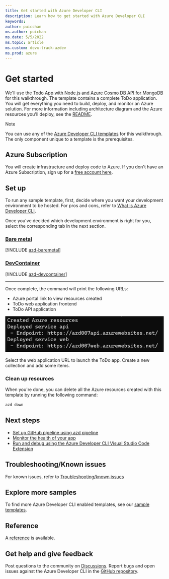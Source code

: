 ```yaml
---
title: Get started with Azure Developer CLI 
description: Learn how to get started with Azure Developer CLI
keywords: 
author: puicchan
ms.author: puichan
ms.date: 5/5/2022
ms.topic: article
ms.custom: devx-track-azdev
ms.prod: azure
---
```


# Get started

We'll use the [Todo App with Node.js and Azure Cosmo DB API for MongoDB](https://github.com/azure-samples/todo-nodejs-mongo) for this walkthrough. The template contains a complete ToDo application. You will get everything you need to build, deploy, and monitor an Azure solution. For more information including architecture diagram and the Azure resources you'll deploy, see the [README](https://github.com/azure-samples/todo-nodejs-mongo).

> [!NOTE] 
> You can use any of the [Azure Developer CLI templates](azure-dev-cli-templates.md) for this walkthrough. The only component unique to a template is the prerequisites. 

## Azure Subscription

You will create infrastructure and deploy code to Azure. If you don't have an Azure Subscription, sign up for a [free account here](https://azure.microsoft.com/free/). 

## Set up

To run any sample template, first, decide where you want your development environment to be hosted. For pros and cons, refer to [What is Azure Developer CLI]( azure-dev-cli-overview#development-environment-choices).

Once you've decided which development environment is right for you, select the corresponding tab in the next section. 

### [Bare metal](#tab/bare-metal)

[!INCLUDE [azd-baremetal](includes/azd-baremetal.md)]

### [DevContainer](#tab/devcontainer)

[!INCLUDE [azd-devcontainer](includes/azd-devcontainer.md)]

---

Once complete, the command will print the following URLs:

- Azure portal link to view resources created
- ToDo web application frontend
- ToDo API application

!["azd up output"](media/get-started/urls.png)

Select the web application URL to launch the ToDo app. Create a new collection and add some items. 

### Clean up resources
When you're done, you can delete all the Azure resources created with this template by running the following command:

``` bash
azd down
```

## Next steps

* [Set up GitHub pipeline using azd pipeline](how-to-update-and-deploy-using-GitHub-Action.md)
* [Monitor the health of your app](how-to-monitor-your-app.md)
* [Run and debug using the Azure Developer CLI Visual Studio Code Extension](how-to-use-vscode-extension-to-debug-locally.md)

## Troubleshooting/Known issues

For known issues, refer to [Troubleshooting/known issues](azure-dev-cli-known-issues.md) 

## Explore more samples

To find more Azure Developer CLI enabled templates, see our [sample templates](azure-dev-cli-templates.md).

## Reference

A [reference](azure-cli-ref) is available.

## Get help and give feedback

Post questions to the community on [Discussions](https://github.com/Azure/azure-dev-pr/discussions). Report bugs and open issues against the Azure Developer CLI in the [GitHub repository](https://github.com/Azure/azure-dev-pr).